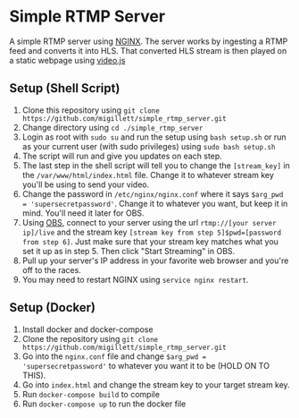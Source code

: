 # Simple RTMP Server
A simple RTMP server using [NGINX](https://nginx.org/en/docs/). The server works by ingesting a RTMP feed and converts it into HLS. That converted HLS stream is then played on a static webpage using [video.js](https://videojs.com/)

## Setup (Shell Script)
1. Clone this repository using `git clone https://github.com/migillett/simple_rtmp_server.git`
2. Change directory using `cd ./simple_rtmp_server`
3. Login as root with `sudo su` and run the setup using `bash setup.sh` or run as your current user (with sudo privileges) using `sudo bash setup.sh`
4. The script will run and give you updates on each step.
5. The last step in the shell script will tell you to change the `[stream_key]` in the `/var/www/html/index.html` file. Change it to whatever stream key you'll be using to send your video.
6. Change the password in `/etc/nginx/nginx.conf` where it says `$arg_pwd = 'supersecretpassword'`. Change it to whatever you want, but keep it in mind. You'll need it later for OBS.
7. Using [OBS](https://obsproject.com/), connect to your server using the url `rtmp://[your server ip]/live` and the stream key `[stream key from step 5]$pwd=[password from step 6]`. Just make sure that your stream key matches what you set it up as in step 5. Then click "Start Streaming" in OBS.
8. Pull up your server's IP address in your favorite web browser and you're off to the races.
9. You may need to restart NGINX using `service nginx restart`.

## Setup (Docker)
1. Install docker and docker-compose
2. Clone the repository using `git clone https://github.com/migillett/simple_rtmp_server.git`
3. Go into the `nginx.conf` file and change `$arg_pwd = 'supersecretpassword'` to whatever you want it to be (HOLD ON TO THIS).
4. Go into `index.html` and change the stream key to your target stream key.
5. Run `docker-compose build` to compile
6. Run `docker-compose up` to run the docker file

